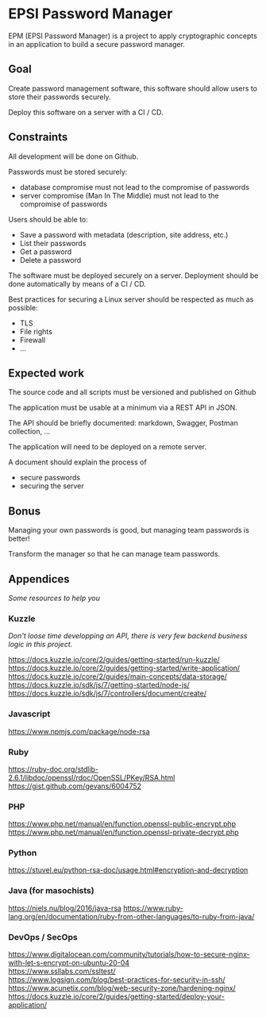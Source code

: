 # EPSI Password Manager

EPM (EPSI Password Manager) is a project to apply cryptographic concepts in an application to build a secure password manager.

## Goal

Create password management software, this software should allow users to store their passwords securely.

Deploy this software on a server with a CI / CD.

## Constraints

All development will be done on Github.

Passwords must be stored securely:
 - database compromise must not lead to the compromise of passwords
 - server compromise (Man In The Middle) must not lead to the compromise of passwords

Users should be able to:
 - Save a password with metadata (description, site address, etc.)
 - List their passwords
 - Get a password
 - Delete a password

The software must be deployed securely on a server. Deployment should be done automatically by means of a CI / CD.

Best practices for securing a Linux server should be respected as much as possible:
  - TLS
  - File rights
  - Firewall
  - ...

## Expected work

The source code and all scripts must be versioned and published on Github

The application must be usable at a minimum via a REST API in JSON.

The API should be briefly documented: markdown, Swagger, Postman collection, ...

The application will need to be deployed on a remote server.

A document should explain the process of
  - secure passwords
  - securing the server

## Bonus
Managing your own passwords is good, but managing team passwords is better!

Transform the manager so that he can manage team passwords.

## Appendices

_Some resources to help you_

### Kuzzle

_Don't loose time developping an API, there is very few backend business logic in this project._

https://docs.kuzzle.io/core/2/guides/getting-started/run-kuzzle/  
https://docs.kuzzle.io/core/2/guides/getting-started/write-application/  
https://docs.kuzzle.io/core/2/guides/main-concepts/data-storage/  
https://docs.kuzzle.io/sdk/js/7/getting-started/node-js/  
https://docs.kuzzle.io/sdk/js/7/controllers/document/create/  

### Javascript

https://www.npmjs.com/package/node-rsa

### Ruby

https://ruby-doc.org/stdlib-2.6.1/libdoc/openssl/rdoc/OpenSSL/PKey/RSA.html
https://gist.github.com/gevans/6004752

### PHP

https://www.php.net/manual/en/function.openssl-public-encrypt.php
https://www.php.net/manual/en/function.openssl-private-decrypt.php

### Python

https://stuvel.eu/python-rsa-doc/usage.html#encryption-and-decryption

### Java (for masochists)

https://niels.nu/blog/2016/java-rsa
https://www.ruby-lang.org/en/documentation/ruby-from-other-languages/to-ruby-from-java/

### DevOps / SecOps

https://www.digitalocean.com/community/tutorials/how-to-secure-nginx-with-let-s-encrypt-on-ubuntu-20-04  
https://www.ssllabs.com/ssltest/  
https://www.logsign.com/blog/best-practices-for-security-in-ssh/  
https://www.acunetix.com/blog/web-security-zone/hardening-nginx/  
https://docs.kuzzle.io/core/2/guides/getting-started/deploy-your-application/   
